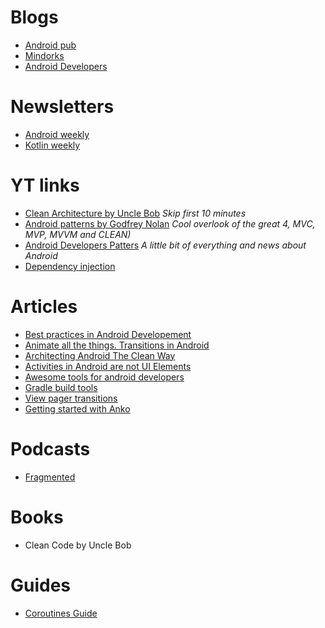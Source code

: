 # Blogs
* [Android pub](https://android.jlelse.eu/)
* [Mindorks](https://mindorks.com/)
* [Android Developers](https://android-developers.googleblog.com/)

# Newsletters
* [Android weekly](https://androidweekly.net/) 
* [Kotlin weekly](http://www.kotlinweekly.net/)

# YT links
* [Clean Architecture by Uncle Bob](https://www.youtube.com/watch?v=o_TH-Y78tt4) *Skip first 10 minutes*
* [Android patterns by Godfrey Nolan](https://www.youtube.com/watch?v=JV63czrUpbI&t=1440s) *Cool overlook of the great 4, MVC, MVP, MVVM and CLEAN)*
* [Android Developers Patters](https://www.youtube.com/watch?v=hi5R0gq9tdA&list=PLWz5rJ2EKKc-lJo_RGGXL2Psr8vVCTWjM) *A little bit of everything and news about Android*
* [Dependency injection](https://www.youtube.com/watch?v=cx6pCIbOqtI&feature=youtu.be)

# Articles
* [Best practices in Android Developement](https://blog.mindorks.com/android-development-best-practices-83c94b027fd3) 
* [Animate all the things. Transitions in Android](https://medium.com/@andkulikov/animate-all-the-things-transitions-in-android-914af5477d50)
* [Architecting Android The Clean Way](https://fernandocejas.com/2014/09/03/architecting-android-the-clean-way/)
* [Activities in Android are not UI Elements](https://www.techyourchance.com/activities-android/)
* [Awesome tools for android developers](https://medium.com/@naveentp/awesome-list-of-online-tools-for-android-developers-f40af8f46299)
* [Gradle build tools](https://medium.com/mindorks/introduction-to-android-build-system-for-beginners-cfafa1ab4104)
* [View pager transitions](https://medium.com/@BashaChris/the-android-viewpager-has-become-a-fairly-popular-component-among-android-apps-its-simple-6bca403b16d4)
* [Getting started with Anko](https://www.codementor.io/jessicathornsby/write-better-kotlin-getting-started-with-anko-for-android-ecwt3p6hz)

# Podcasts
* [Fragmented](http://fragmentedpodcast.com/) 

# Books
* Clean Code by Uncle Bob

# Guides
* [Coroutines Guide](https://github.com/Kotlin/kotlinx.coroutines/blob/master/coroutines-guide.md)
